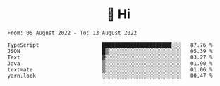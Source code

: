 <h1 align="center">👋 Hi</h1>
<!-- <h3 align="center">An enthusiastic frontend developer</h3> -->

<!--START_SECTION:waka-->

```text
From: 06 August 2022 - To: 13 August 2022

TypeScript                    ██████████████████████░░░   87.76 %
JSON                          █▒░░░░░░░░░░░░░░░░░░░░░░░   05.39 %
Text                          ▓░░░░░░░░░░░░░░░░░░░░░░░░   03.27 %
Java                          ▒░░░░░░░░░░░░░░░░░░░░░░░░   01.90 %
textmate                      ▒░░░░░░░░░░░░░░░░░░░░░░░░   01.06 %
yarn.lock                     ░░░░░░░░░░░░░░░░░░░░░░░░░   00.47 %
```

<!--END_SECTION:waka-->
